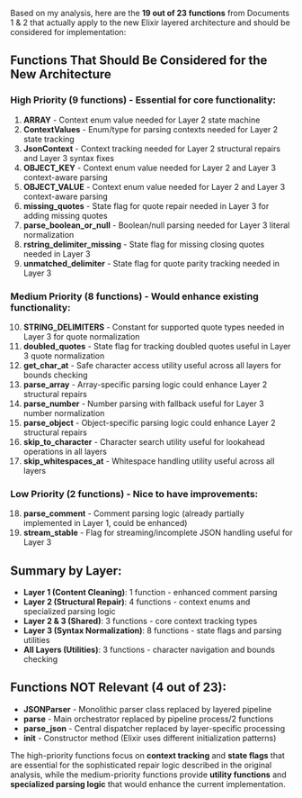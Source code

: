 Based on my analysis, here are the **19 out of 23 functions** from Documents 1 & 2 that actually apply to the new Elixir layered architecture and should be considered for implementation:

## Functions That Should Be Considered for the New Architecture

### High Priority (9 functions) - Essential for core functionality:

1. **ARRAY** - Context enum value needed for Layer 2 state machine
2. **ContextValues** - Enum/type for parsing contexts needed for Layer 2 state tracking  
3. **JsonContext** - Context tracking needed for Layer 2 structural repairs and Layer 3 syntax fixes
4. **OBJECT_KEY** - Context enum value needed for Layer 2 and Layer 3 context-aware parsing
5. **OBJECT_VALUE** - Context enum value needed for Layer 2 and Layer 3 context-aware parsing
6. **missing_quotes** - State flag for quote repair needed in Layer 3 for adding missing quotes
7. **parse_boolean_or_null** - Boolean/null parsing needed for Layer 3 literal normalization
8. **rstring_delimiter_missing** - State flag for missing closing quotes needed in Layer 3
9. **unmatched_delimiter** - State flag for quote parity tracking needed in Layer 3

### Medium Priority (8 functions) - Would enhance existing functionality:

10. **STRING_DELIMITERS** - Constant for supported quote types needed in Layer 3 for quote normalization
11. **doubled_quotes** - State flag for tracking doubled quotes useful in Layer 3 quote normalization
12. **get_char_at** - Safe character access utility useful across all layers for bounds checking
13. **parse_array** - Array-specific parsing logic could enhance Layer 2 structural repairs
14. **parse_number** - Number parsing with fallback useful for Layer 3 number normalization  
15. **parse_object** - Object-specific parsing logic could enhance Layer 2 structural repairs
16. **skip_to_character** - Character search utility useful for lookahead operations in all layers
17. **skip_whitespaces_at** - Whitespace handling utility useful across all layers

### Low Priority (2 functions) - Nice to have improvements:

18. **parse_comment** - Comment parsing logic (already partially implemented in Layer 1, could be enhanced)
19. **stream_stable** - Flag for streaming/incomplete JSON handling useful for Layer 3

## Summary by Layer:

- **Layer 1 (Content Cleaning)**: 1 function - enhanced comment parsing
- **Layer 2 (Structural Repair)**: 4 functions - context enums and specialized parsing logic  
- **Layer 2 & 3 (Shared)**: 3 functions - core context tracking types
- **Layer 3 (Syntax Normalization)**: 8 functions - state flags and parsing utilities
- **All Layers (Utilities)**: 3 functions - character navigation and bounds checking

## Functions NOT Relevant (4 out of 23):

- **JSONParser** - Monolithic parser class replaced by layered pipeline
- **parse** - Main orchestrator replaced by pipeline process/2 functions  
- **parse_json** - Central dispatcher replaced by layer-specific processing
- **__init__** - Constructor method (Elixir uses different initialization patterns)

The high-priority functions focus on **context tracking** and **state flags** that are essential for the sophisticated repair logic described in the original analysis, while the medium-priority functions provide **utility functions** and **specialized parsing logic** that would enhance the current implementation.

